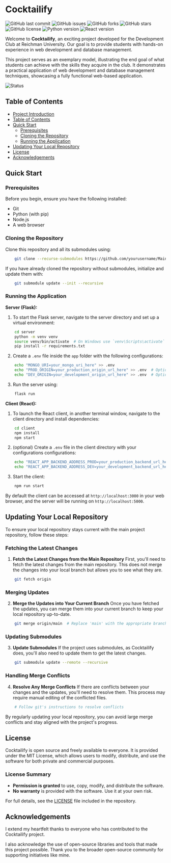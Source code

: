# Cocktailify

![GitHub last commit](https://img.shields.io/github/last-commit/Omri-Lvy/Cocktailify)
![GitHub issues](https://img.shields.io/github/issues/Omri-Lvy/Cocktailify)
![GitHub forks](https://img.shields.io/github/forks/Omri-Lvy/Cocktailify)
![GitHub stars](https://img.shields.io/github/stars/Omri-Lvy/Cocktailify)
![GitHub license](https://img.shields.io/github/license/Omri-Lvy/Cocktailify)
![Python version](https://img.shields.io/badge/python-3.x-blue.svg)
![React version](https://img.shields.io/badge/react-18.2.0-blue.svg)

Welcome to **Cocktailify**, an exciting project developed for the Development Club at Reichman University. Our goal is to provide students with hands-on experience in web development and database management.

This project serves as an exemplary model, illustrating the end goal of what students can achieve with the skills they acquire in the club. It demonstrates a practical application of web development and database management techniques, showcasing a fully functional web-based application.

![Status](https://img.shields.io/badge/status-in_development-orange.svg)

## Table of Contents

- [Project Introduction](#cocktailify)
- [Table of Contents](#table-of-contents)
- [Quick Start](#quick-start)
  - [Prerequisites](#prerequisites)
  - [Cloning the Repository](#cloning-the-repository)
  - [Running the Application](#running-the-application)
- [Updating Your Local Repository](#updating-your-local-repository)
- [License](#license)
- [Acknowledgements](#acknowledgements)


## Quick Start

### Prerequisites

Before you begin, ensure you have the following installed:
- Git
- Python (with pip)
- Node.js
- A web browser

### Cloning the Repository

Clone this repository and all its submodules using:

```bash
    git clone --recurse-submodules https://github.com/yourusername/MainRepo.git
```

If you have already cloned the repository without submodules, initialize and update them with:

```bash
    git submodule update --init --recursive
```

### Running the Application

**Server (Flask):**
1. To start the Flask server, navigate to the server directory and set up a virtual environment:

```bash
    cd server
    python -m venv venv
    source venv/bin/activate  # On Windows use `venv\Scripts\activate`
    pip install -r requirements.txt
```

2. Create a `.env` file inside the `app` folder with the following configurations:

```bash
    echo "MONGO_URI=your_mongo_uri_here" >> .env
    echo "PROD_ORIGIN=your_production_origin_url_here" >> .env  # Optional
    echo "DEV_ORIGIN=your_development_origin_url_here" >> .env  # Optional
```

3. Run the server using:

```bash
    flask run
```

**Client (React):**
1. To launch the React client, in another terminal window, navigate to the client directory and install dependencies:

```bash
    cd client
    npm install
    npm start
```

2. (optional) Create a `.env` file in the client directory with your configurations configurations:

```bash
    echo "REACT_APP_BACKEND_ADDRESS_PROD=your_production_backend_url_here" > .env
    echo "REACT_APP_BACKEND_ADDRESS_DEV=your_development_backend_url_here" >> .env
```

3. Start the client:

```bash
    npm run start
```

By default the client can be accessed at `http://localhost:3000` in your web browser, and the server will be running on `http://localhost:5000`.

## Updating Your Local Repository

To ensure your local repository stays current with the main project repository, follow these steps:

### Fetching the Latest Changes

1. **Fetch the Latest Changes from the Main Repository**
   First, you'll need to fetch the latest changes from the main repository. This does not merge the changes into your local branch but allows you to see what they are.

```bash
    git fetch origin
```

### Merging Updates

2. **Merge the Updates into Your Current Branch**
   Once you have fetched the updates, you can merge them into your current branch to keep your local repository up-to-date.

```bash
    git merge origin/main  # Replace 'main' with the appropriate branch name if different
```

### Updating Submodules

3. **Update Submodules**
   If the project uses submodules, as Cocktailify does, you'll also need to update them to get the latest changes.

```bash
    git submodule update --remote --recursive
```

### Handling Merge Conflicts

4. **Resolve Any Merge Conflicts**
   If there are conflicts between your changes and the updates, you'll need to resolve them. This process may require manual editing of the conflicted files.

```bash
    # Follow git's instructions to resolve conflicts
```

By regularly updating your local repository, you can avoid large merge conflicts and stay aligned with the project's progress.

## License

Cocktailify is open source and freely available to everyone. It is provided under the MIT License, which allows users to modify, distribute, and use the software for both private and commercial purposes.

### License Summary

- **Permission is granted** to use, copy, modify, and distribute the software.
- **No warranty** is provided with the software. Use it at your own risk.

For full details, see the [LICENSE](LICENSE) file included in the repository.

## Acknowledgements
I extend my heartfelt thanks to everyone who has contributed to the Cocktailify project.

I also acknowledge the use of open-source libraries and tools that made this project possible. Thank you to the broader open-source community for supporting initiatives like mine.




